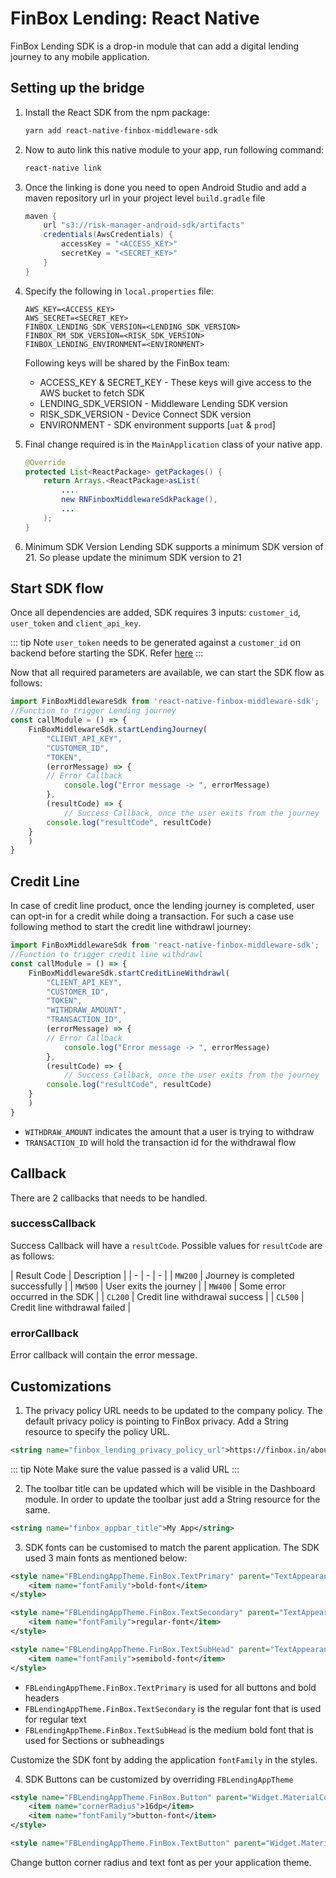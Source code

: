 # FinBox Lending: React Native
FinBox Lending SDK is a drop-in module that can add a digital lending journey to any mobile application.

## Setting up the bridge

1. Install the React SDK from the npm package:
    ```sh
    yarn add react-native-finbox-middleware-sdk
    ```
2. Now to auto link this native module to your app, run following command:
    ```sh
    react-native link
    ```
3. Once the linking is done you need to open Android Studio and add a maven repository url in your project level `build.gradle` file
    ```groovy
    maven {  
        url "s3://risk-manager-android-sdk/artifacts"  
        credentials(AwsCredentials) {  
            accessKey = "<ACCESS_KEY>"
            secretKey = "<SECRET_KEY>"  
        }
    }
    ```
4. Specify the following in `local.properties` file:
    ```
    AWS_KEY=<ACCESS_KEY>
    AWS_SECRET=<SECRET_KEY>
    FINBOX_LENDING_SDK_VERSION=<LENDING_SDK_VERSION>
    FINBOX_RM_SDK_VERSION=<RISK_SDK_VERSION>
    FINBOX_LENDING_ENVIRONMENT=<ENVIRONMENT>
    ```
    
    Following keys will be shared by the FinBox team:

    - ACCESS_KEY & SECRET_KEY - These keys will give access to the AWS bucket to fetch SDK
    - LENDING_SDK_VERSION - Middleware Lending SDK version
    - RISK_SDK_VERSION - Device Connect SDK version
    - ENVIRONMENT - SDK environment supports [`uat` & `prod`]

5. Final change required is in the `MainApplication` class of your native app.
    ```java
    @Override  
    protected List<ReactPackage> getPackages() {
        return Arrays.<ReactPackage>asList(
            ....
            new RNFinboxMiddlewareSdkPackage(),
            ...
        );
    }
    ```
6. Minimum SDK Version
    Lending SDK supports a minimum SDK version of 21. So please update the minimum SDK version to 21

## Start SDK flow

Once all dependencies are added, SDK requires 3 inputs: `customer_id`, `user_token` and `client_api_key`.

::: tip Note
`user_token` needs to be generated against a `customer_id` on backend before starting the SDK. Refer [here](/middleware/sourcing-rest-api.html#generate-token)
:::

Now that all required parameters are available, we can start the SDK flow as follows:

```javascript
import FinBoxMiddlewareSdk from 'react-native-finbox-middleware-sdk';
//Function to trigger Lending journey
const callModule = () => {
    FinBoxMiddlewareSdk.startLendingJourney(
        "CLIENT_API_KEY",
        "CUSTOMER_ID",
        "TOKEN",
        (errorMessage) => {
	    // Error Callback
            console.log("Error message -> ", errorMessage)
        }, 
        (resultCode) => {
            // Success Callback, once the user exits from the journey
	    console.log("resultCode", resultCode)
	}
    )
}
```

## Credit Line

In case of credit line product, once the lending journey is completed, user can opt-in for a credit while doing a transaction. For such a case use following method to start the credit line withdrawl journey:

```javascript
import FinBoxMiddlewareSdk from 'react-native-finbox-middleware-sdk';
//Function to trigger credit line withdrawl
const callModule = () => {
    FinBoxMiddlewareSdk.startCreditLineWithdrawl(
        "CLIENT_API_KEY",
        "CUSTOMER_ID",
        "TOKEN",
        "WITHDRAW_AMOUNT",
        "TRANSACTION_ID",
        (errorMessage) => {
	    // Error Callback
            console.log("Error message -> ", errorMessage)
        }, 
        (resultCode) => {
            // Success Callback, once the user exits from the journey
	    console.log("resultCode", resultCode)
	}
    )
}
```
- `WITHDRAW_AMOUNT` indicates the amount that a user is trying to withdraw
- `TRANSACTION_ID` will hold the transaction id for the withdrawal flow

## Callback

There are 2 callbacks that needs to be handled. 

### successCallback

Success Callback will have a `resultCode`. Possible values for `resultCode` are as follows:

| Result Code | Description |
| - | - | - |
| `MW200` | Journey is completed successfully |
| `MW500` | User exits the journey |
| `MW400` | Some error occurred in the SDK |
| `CL200` | Credit line withdrawal success |
| `CL500` | Credit line withdrawal failed |


### errorCallback

Error callback will contain the error message.

## Customizations

1. The privacy policy URL needs to be updated to the company policy. The default privacy policy is pointing to FinBox privacy. Add a String resource to specify the policy URL.

```xml
<string name="finbox_lending_privacy_policy_url">https://finbox.in/about/privacy</string>
```

::: tip Note
Make sure the value passed is a valid URL
:::

2. The toolbar title can be updated which will be visible in the Dashboard module. In order to update the toolbar just add a String resource for the same.

```xml
<string name="finbox_appbar_title">My App</string>
```

3. SDK fonts can be customised to match the parent application. The SDK used 3 main fonts as mentioned below:

```xml
<style name="FBLendingAppTheme.FinBox.TextPrimary" parent="TextAppearance.AppCompat">
    <item name="fontFamily">bold-font</item>
</style>

<style name="FBLendingAppTheme.FinBox.TextSecondary" parent="TextAppearance.AppCompat">
    <item name="fontFamily">regular-font</item>
</style>

<style name="FBLendingAppTheme.FinBox.TextSubHead" parent="TextAppearance.AppCompat">
    <item name="fontFamily">semibold-font</item>
</style>
```

- `FBLendingAppTheme.FinBox.TextPrimary` is used for all buttons and bold headers
- `FBLendingAppTheme.FinBox.TextSecondary` is the regular font that is used for regular text
- `FBLendingAppTheme.FinBox.TextSubHead` is the medium bold font that is used for Sections or subheadings

Customize the SDK font by adding the application `fontFamily` in the styles.

4. SDK Buttons can be customized by overriding `FBLendingAppTheme`

```xml
<style name="FBLendingAppTheme.FinBox.Button" parent="Widget.MaterialComponents.Button">
    <item name="cornerRadius">16dp</item>
    <item name="fontFamily">button-font</item>
</style>

<style name="FBLendingAppTheme.FinBox.TextButton" parent="Widget.MaterialComponents.Button.TextButton"></style>
```

Change button corner radius and text font as per your application theme.